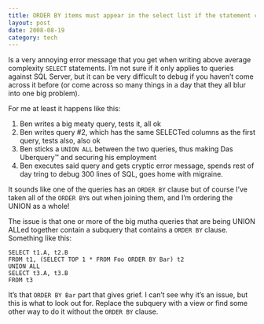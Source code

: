 ```yaml
---
title: ORDER BY items must appear in the select list if the statement contains a UNION operator
layout: post
date: 2008-08-19
category: tech
---
```


Is a very annoying error message that you get when writing above average complexity `SELECT` statements. I’m not sure if it only applies to queries against SQL Server, but it can be very difficult to debug if you haven’t come across it before (or come across so many things in a day that they all blur into one big problem).

For me at least it happens like this:

1. Ben writes a big meaty query, tests it, all ok
2. Ben writes query #2, which has the same SELECTed columns as the first query, tests also, also ok
3. Ben sticks a `UNION ALL` between the two queries, thus making Das Uberquery&trade; and securing his employment
4. Ben executes said query and gets cryptic error message, spends rest of day tring to debug 300 lines of SQL, goes home with migraine.

It sounds like one of the queries has an `ORDER BY` clause but of course I’ve taken all of the `ORDER BY`s out when joining them, and I’m ordering the UNION as a whole!

The issue is that one or more of the big mutha queries that are being UNION ALLed together contain a subquery that contains a `ORDER BY` clause. Something like this:

    SELECT t1.A, t2.B
    FROM t1, (SELECT TOP 1 * FROM Foo ORDER BY Bar) t2
    UNION ALL
    SELECT t3.A, t3.B
    FROM t3

It’s that `ORDER BY Bar` part that gives grief. I can’t see why it’s an issue, but this is what to look out for. Replace the subquery with a view or find some other way to do it without the `ORDER BY` clause.

